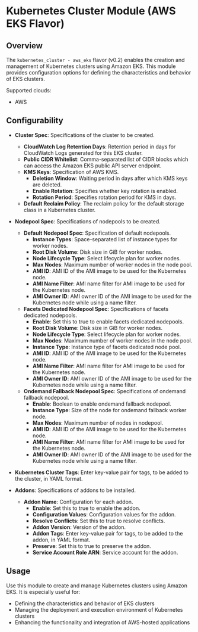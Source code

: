 # Kubernetes Cluster Module (AWS EKS Flavor)

## Overview

The `kubernetes_cluster - aws_eks` flavor (v0.2) enables the creation and management of Kubernetes clusters using Amazon EKS. This module provides configuration options for defining the characteristics and behavior of EKS clusters.

Supported clouds:
- AWS

## Configurability

- **Cluster Spec**: Specifications of the cluster to be created.
  - **CloudWatch Log Retention Days**: Retention period in days for CloudWatch Logs generated for this EKS cluster.
  - **Public CIDR Whitelist**: Comma-separated list of CIDR blocks which can access the Amazon EKS public API server endpoint.
  - **KMS Keys**: Specification of AWS KMS.
    - **Deletion Window**: Waiting period in days after which KMS keys are deleted.
    - **Enable Rotation**: Specifies whether key rotation is enabled.
    - **Rotation Period**: Specifies rotation period for KMS in days.
  - **Default Reclaim Policy**: The reclaim policy for the default storage class in a Kubernetes cluster.

- **Nodepool Spec**: Specifications of nodepools to be created.
  - **Default Nodepool Spec**: Specification of default nodepools.
    - **Instance Types**: Space-separated list of instance types for worker nodes.
    - **Root Disk Volume**: Disk size in GiB for worker nodes.
    - **Node Lifecycle Type**: Select lifecycle plan for worker nodes.
    - **Max Nodes**: Maximum number of worker nodes in the node pool.
    - **AMI ID**: AMI ID of the AMI image to be used for the Kubernetes node.
    - **AMI Name Filter**: AMI name filter for AMI image to be used for the Kubernetes node.
    - **AMI Owner ID**: AMI owner ID of the AMI image to be used for the Kubernetes node while using a name filter.
  - **Facets Dedicated Nodepool Spec**: Specifications of facets dedicated nodepools.
    - **Enable**: Set this to true to enable facets dedicated nodepools.
    - **Root Disk Volume**: Disk size in GiB for worker nodes.
    - **Node Lifecycle Type**: Select lifecycle plan for worker nodes.
    - **Max Nodes**: Maximum number of worker nodes in the node pool.
    - **Instance Type**: Instance type of facets dedicated node pool.
    - **AMI ID**: AMI ID of the AMI image to be used for the Kubernetes node.
    - **AMI Name Filter**: AMI name filter for AMI image to be used for the Kubernetes node.
    - **AMI Owner ID**: AMI owner ID of the AMI image to be used for the Kubernetes node while using a name filter.
  - **Ondemand Fallback Nodepool Spec**: Specifications of ondemand fallback nodepool.
    - **Enable**: Boolean to enable ondemand fallback nodepool.
    - **Instance Type**: Size of the node for ondemand fallback worker node.
    - **Max Nodes**: Maximum number of nodes in nodepool.
    - **AMI ID**: AMI ID of the AMI image to be used for the Kubernetes node.
    - **AMI Name Filter**: AMI name filter for AMI image to be used for the Kubernetes node.
    - **AMI Owner ID**: AMI owner ID of the AMI image to be used for the Kubernetes node while using a name filter.

- **Kubernetes Cluster Tags**: Enter key-value pair for tags, to be added to the cluster, in YAML format.

- **Addons**: Specifications of addons to be installed.
  - **Addon Name**: Configuration for each addon.
    - **Enable**: Set this to true to enable the addon.
    - **Configuration Values**: Configuration values for the addon.
    - **Resolve Conflicts**: Set this to true to resolve conflicts.
    - **Addon Version**: Version of the addon.
    - **Addon Tags**: Enter key-value pair for tags, to be added to the addon, in YAML format.
    - **Preserve**: Set this to true to preserve the addon.
    - **Service Account Role ARN**: Service account for the addon.

## Usage

Use this module to create and manage Kubernetes clusters using Amazon EKS. It is especially useful for:

- Defining the characteristics and behavior of EKS clusters
- Managing the deployment and execution environment of Kubernetes clusters
- Enhancing the functionality and integration of AWS-hosted applications
